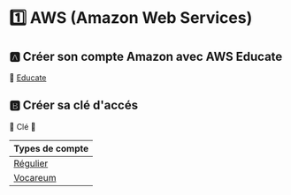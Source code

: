 # :one: AWS (Amazon Web Services)


## :a: Créer son compte Amazon avec AWS Educate

:pushpin: [Educate](educate)

## :b: Créer sa clé d'accés

:pushpin: Clé :key:

| Types de compte             |
|-----------------------------|
| [Régulier](educate/account/key.md)  |
| [Vocareum](educate/starter)  |

